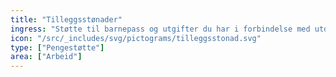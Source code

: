 ```yaml
---
title: "Tilleggsstønader"
ingress: "Støtte til barnepass og utgifter du har i forbindelse med utdanning eller jobbsøking."
icon: "/src/_includes/svg/pictograms/tilleggsstonad.svg"
type: ["Pengestøtte"]
area: ["Arbeid"]
---
```

